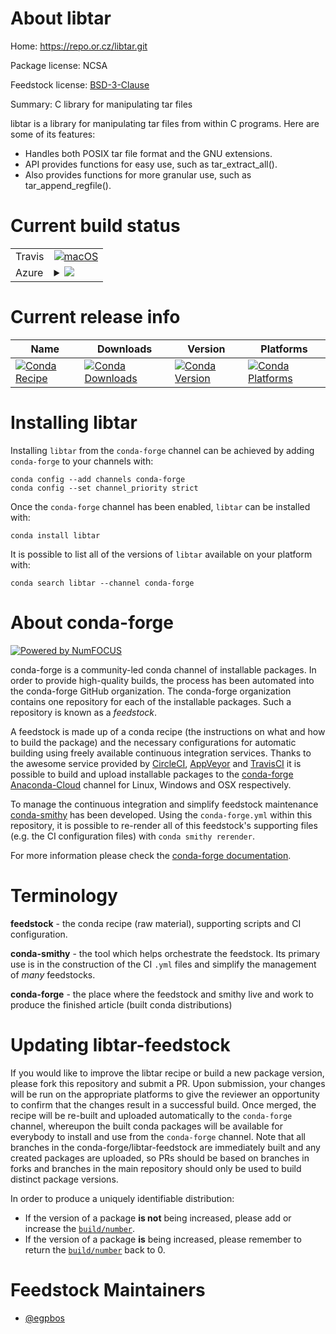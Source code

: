About libtar
============

Home: https://repo.or.cz/libtar.git

Package license: NCSA

Feedstock license: [BSD-3-Clause](https://github.com/conda-forge/libtar-feedstock/blob/master/LICENSE.txt)

Summary: C library for manipulating tar files

libtar is a library for manipulating tar files from within C programs.
Here are some of its features:
  * Handles both POSIX tar file format and the GNU extensions.
  * API provides functions for easy use, such as tar_extract_all().
  * Also provides functions for more granular use, such as
    tar_append_regfile().


Current build status
====================


<table><tr>
    <td>Travis</td>
    <td>
      <a href="https://travis-ci.com/conda-forge/libtar-feedstock">
        <img alt="macOS" src="https://img.shields.io/travis/com/conda-forge/libtar-feedstock/master.svg?label=macOS">
      </a>
    </td>
  </tr>
    
  <tr>
    <td>Azure</td>
    <td>
      <details>
        <summary>
          <a href="https://dev.azure.com/conda-forge/feedstock-builds/_build/latest?definitionId=4507&branchName=master">
            <img src="https://dev.azure.com/conda-forge/feedstock-builds/_apis/build/status/libtar-feedstock?branchName=master">
          </a>
        </summary>
        <table>
          <thead><tr><th>Variant</th><th>Status</th></tr></thead>
          <tbody><tr>
              <td>linux_64</td>
              <td>
                <a href="https://dev.azure.com/conda-forge/feedstock-builds/_build/latest?definitionId=4507&branchName=master">
                  <img src="https://dev.azure.com/conda-forge/feedstock-builds/_apis/build/status/libtar-feedstock?branchName=master&jobName=linux&configuration=linux_64_" alt="variant">
                </a>
              </td>
            </tr><tr>
              <td>linux_aarch64</td>
              <td>
                <a href="https://dev.azure.com/conda-forge/feedstock-builds/_build/latest?definitionId=4507&branchName=master">
                  <img src="https://dev.azure.com/conda-forge/feedstock-builds/_apis/build/status/libtar-feedstock?branchName=master&jobName=linux&configuration=linux_aarch64_" alt="variant">
                </a>
              </td>
            </tr><tr>
              <td>linux_ppc64le</td>
              <td>
                <a href="https://dev.azure.com/conda-forge/feedstock-builds/_build/latest?definitionId=4507&branchName=master">
                  <img src="https://dev.azure.com/conda-forge/feedstock-builds/_apis/build/status/libtar-feedstock?branchName=master&jobName=linux&configuration=linux_ppc64le_" alt="variant">
                </a>
              </td>
            </tr><tr>
              <td>osx_64</td>
              <td>
                <a href="https://dev.azure.com/conda-forge/feedstock-builds/_build/latest?definitionId=4507&branchName=master">
                  <img src="https://dev.azure.com/conda-forge/feedstock-builds/_apis/build/status/libtar-feedstock?branchName=master&jobName=osx&configuration=osx_64_" alt="variant">
                </a>
              </td>
            </tr><tr>
              <td>osx_arm64</td>
              <td>
                <a href="https://dev.azure.com/conda-forge/feedstock-builds/_build/latest?definitionId=4507&branchName=master">
                  <img src="https://dev.azure.com/conda-forge/feedstock-builds/_apis/build/status/libtar-feedstock?branchName=master&jobName=osx&configuration=osx_arm64_" alt="variant">
                </a>
              </td>
            </tr>
          </tbody>
        </table>
      </details>
    </td>
  </tr>
</table>

Current release info
====================

| Name | Downloads | Version | Platforms |
| --- | --- | --- | --- |
| [![Conda Recipe](https://img.shields.io/badge/recipe-libtar-green.svg)](https://anaconda.org/conda-forge/libtar) | [![Conda Downloads](https://img.shields.io/conda/dn/conda-forge/libtar.svg)](https://anaconda.org/conda-forge/libtar) | [![Conda Version](https://img.shields.io/conda/vn/conda-forge/libtar.svg)](https://anaconda.org/conda-forge/libtar) | [![Conda Platforms](https://img.shields.io/conda/pn/conda-forge/libtar.svg)](https://anaconda.org/conda-forge/libtar) |

Installing libtar
=================

Installing `libtar` from the `conda-forge` channel can be achieved by adding `conda-forge` to your channels with:

```
conda config --add channels conda-forge
conda config --set channel_priority strict
```

Once the `conda-forge` channel has been enabled, `libtar` can be installed with:

```
conda install libtar
```

It is possible to list all of the versions of `libtar` available on your platform with:

```
conda search libtar --channel conda-forge
```


About conda-forge
=================

[![Powered by
NumFOCUS](https://img.shields.io/badge/powered%20by-NumFOCUS-orange.svg?style=flat&colorA=E1523D&colorB=007D8A)](https://numfocus.org)

conda-forge is a community-led conda channel of installable packages.
In order to provide high-quality builds, the process has been automated into the
conda-forge GitHub organization. The conda-forge organization contains one repository
for each of the installable packages. Such a repository is known as a *feedstock*.

A feedstock is made up of a conda recipe (the instructions on what and how to build
the package) and the necessary configurations for automatic building using freely
available continuous integration services. Thanks to the awesome service provided by
[CircleCI](https://circleci.com/), [AppVeyor](https://www.appveyor.com/)
and [TravisCI](https://travis-ci.com/) it is possible to build and upload installable
packages to the [conda-forge](https://anaconda.org/conda-forge)
[Anaconda-Cloud](https://anaconda.org/) channel for Linux, Windows and OSX respectively.

To manage the continuous integration and simplify feedstock maintenance
[conda-smithy](https://github.com/conda-forge/conda-smithy) has been developed.
Using the ``conda-forge.yml`` within this repository, it is possible to re-render all of
this feedstock's supporting files (e.g. the CI configuration files) with ``conda smithy rerender``.

For more information please check the [conda-forge documentation](https://conda-forge.org/docs/).

Terminology
===========

**feedstock** - the conda recipe (raw material), supporting scripts and CI configuration.

**conda-smithy** - the tool which helps orchestrate the feedstock.
                   Its primary use is in the construction of the CI ``.yml`` files
                   and simplify the management of *many* feedstocks.

**conda-forge** - the place where the feedstock and smithy live and work to
                  produce the finished article (built conda distributions)


Updating libtar-feedstock
=========================

If you would like to improve the libtar recipe or build a new
package version, please fork this repository and submit a PR. Upon submission,
your changes will be run on the appropriate platforms to give the reviewer an
opportunity to confirm that the changes result in a successful build. Once
merged, the recipe will be re-built and uploaded automatically to the
`conda-forge` channel, whereupon the built conda packages will be available for
everybody to install and use from the `conda-forge` channel.
Note that all branches in the conda-forge/libtar-feedstock are
immediately built and any created packages are uploaded, so PRs should be based
on branches in forks and branches in the main repository should only be used to
build distinct package versions.

In order to produce a uniquely identifiable distribution:
 * If the version of a package **is not** being increased, please add or increase
   the [``build/number``](https://docs.conda.io/projects/conda-build/en/latest/resources/define-metadata.html#build-number-and-string).
 * If the version of a package **is** being increased, please remember to return
   the [``build/number``](https://docs.conda.io/projects/conda-build/en/latest/resources/define-metadata.html#build-number-and-string)
   back to 0.

Feedstock Maintainers
=====================

* [@egpbos](https://github.com/egpbos/)

